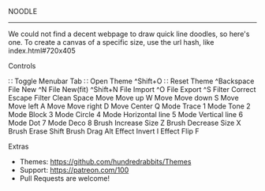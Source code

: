 NOODLE

---------------

We could not find a decent webpage to draw quick line doodles, so here's one.
To create a canvas of a specific size, use the url hash, like index.html#720x405

Controls

∷        Toggle Menubar   Tab
∷        Open Theme       ^Shift+O
∷        Reset Theme      ^Backspace
File     New              ^N
File     New(fit)         ^Shift+N
File     Import           ^O
File     Export           ^S
Filter   Correct          Escape
Filter   Clean            Space
Move     Move up          W
Move     Move down        S
Move     Move left        A
Move     Move right       D
Move     Center           Q
Mode     Trace            1
Mode     Tone             2
Mode     Block            3
Mode     Circle           4
Mode     Horizontal line  5
Mode     Vertical line    6
Mode     Dot              7
Mode     Deco             8
Brush    Increase Size    Z
Brush    Decrease Size    X
Brush    Erase            Shift
Brush    Drag             Alt
Effect   Invert           I
Effect   Flip             F

Extras

- Themes: https://github.com/hundredrabbits/Themes
- Support: https://patreon.com/100
- Pull Requests are welcome!